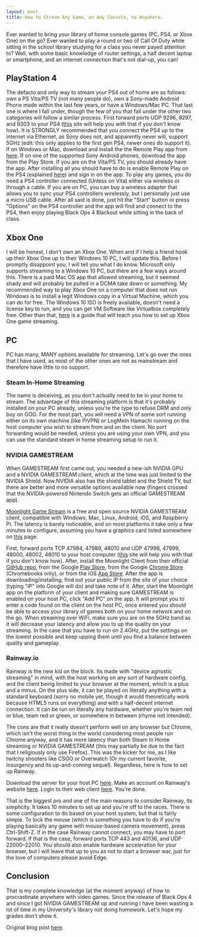 ```yaml
---
layout: post
title: How to Stream Any Game, on Any Console, to Anywhere.
---
```

Ever wanted to bring your library of home console games (PC, PS4, or Xbox One) on the go? Ever wanted to play a round or two of Call Of Duty while sitting in the school library studying for a class you never payed attention to? Well, with some basic knowledge of router settings, a half decent laptop or smartphone, and an internet connection that's not dial-up, you can!

## PlayStation 4

The defacto and only way to stream your PS4 out of home are as follows: own a PS Vita/PS TV (not many people do), own a Sony-made Android Phone made within the last few years, or have a Windows/Mac PC. That last one is where I fall under, though the few of you that fall under the other two categories will follow a similar process. First forward ports UDP 9296, 9297, and 9303 to your PS4 ([this](https://portforward.com/router.htm) site will help you with that if you don't know how). It is STRONGLY recommended that you connect the PS4 up to the internet via Ethernet, as Sony does not, and apparently never will, support 5GHz (edit: this only applies to the first gen PS4, newer ones do support it). If on Windows or Mac, download and install the the Remote Play app from [here](https://remoteplay.dl.playstation.net/remoteplay/lang/en/index.html). If on one of the supported Sony Android phones, download the app from the Play Store. If you are on the Vita/PS TV, you should already have the app. After installing all you should have to do is enable Remote Play on the PS4 (explained [here](https://manuals.playstation.net/document/en/ps4/settings/remote.html)) and sign in on the app. To play any games, you do need a PS4 controller connected (Unless on Vita) either via wireless or through a cable. If you are on PC, you can buy a wireless adapter that allows you to sync your PS4 controllers wirelessly, but I personally just use a micro USB cable. After all said is done, just hit the "Start" button or press "Options" on the PS4 controller and the app will find and connect to the PS4, then enjoy playing Black Ops 4 Blackout while sitting in the back of class.

## Xbox One

I will be honest, I don't own an Xbox One. When and if I help a friend hook up their Xbox One up to their Windows 10 PC, I will update this. Before I promptly disappoint you, I will tell you what I do know. Microsoft only supports streaming to a Windows 10 PC, but there are a few ways around this. There is a paid Mac OS app that allowed streaming, but it seemed shady and will probably be pulled in a DCMA take down or something. My recommended way to play Xbox One on a computer that does not run Windows is to install a legit Windows copy in a Virtual Machine, which you can do for free. The Windows 10 ISO is freely available, doesn't need a license key to run, and you can get VM Software like Virtualbox completely free. Other than that, [here](https://kinkeadtech.com/how-to-stream-xbox-one-to-windows-10-from-anywhere-with-internet/) is a guide that will teach you how to set up Xbox One game streaming.

## PC

PC has many, MANY options available for streaming. Let's go over the ones that I have used, as most of the other ones are not as mainstream and therefore have little to no support.

### Steam In-Home Streaming
 
The name is deceiving, as you don't actually need to be in your home to stream. The advantage of this streaming platform is that it's probably installed on your PC already, unless you're the type to refuse DRM and only buy on GOG. For the most part, you will need a VPN of some sort running either on its own machine (like PiVPN) or LogMeIn Hamachi running on the host computer you wish to stream from and on the client. No port forwarding would be needed, unless you are using your own VPN, and you can use the standard steam in home streaming setup to run it.

### NVIDIA GAMESTREAM

When GAMESTREAM first came out, you needed a new-ish NVIDIA GPU and a NVIDIA GAMESTREAM client, which at the time was just limited to the NVIDIA Shield. Now NVIDIA also has the shield tablet and the Shield TV, but there are better and more versatile options available now (fingers crossed that the NVIDIA-powered Nintendo Switch gets an official GAMESTREAM app). 

[Moonlight Game Stream](https://moonlight-stream.com/) is a free and open source NVIDIA GAMESTREAM client, compatible with Windows, Mac, Linux, Android, iOS, and Raspberry Pi.  The latency is barely noticeable, and on most platforms it take only a few minutes to configure, assuming you have a graphics card listed somewhere on [this](https://shield.nvidia.com/support/shield-portable/faq/2) page. 

First, forward ports TCP 47984, 47989, 48010 and UDP 47998, 47999, 48000, 48002, 48010 to your host computer ([this](https://portforward.com/router.htm) site will help you with that if you don't know how). After, install the Moonlight Client from their official [GitHub repo](https://github.com/moonlight-stream/moonlight-qt/releases), from the Google [Play Store](https://play.google.com/store/apps/details?id=com.limelight), from the Google [Chrome Store](https://chrome.google.com/webstore/detail/moonlight-game-streaming/gemamigbbenahjlfnmlfdjhdnkpbkfjj) (Chromebooks only), or from the iOS [App Store](https://itunes.apple.com/us/app/moonlight-game-streaming/id1000551566). After the app is downloading/installing, find out your public IP from the site of your choice (typing "IP" into Google will do) and take note of it. After, start the Moonlight app on the platform of your client and making sure GAMESTREAM is enabled on your host PC, click "Add PC" on the app. It will prompt you to enter a code found on the client on the host PC, once entered you should be able to access your library of games both on your home network and on the go. When streaming over WiFi, make sure you are on the 5GHz band as it will decrease your latency and allow you to up the quality on your streaming. In the case that you have to run on 2.4GHz, put the settings on the lowest possible and keep upping them until you find a balance between quality and gameplay.

### Rainway.io

Rainway is the new kid on the block. Its made with "device agnostic streaming" in mind, with the host working on any sort of hardware config, and the client being limited to your browser at the moment, which is a plus and a minus. On the plus side, it can be played on literally anything with a standard keyboard (sorry no mobile yet, though it would theoretically work because HTML5 runs on everything) and with a half-decent internet connection. It can be run on literally any hardware, whether you're team red or blue, team red or green, or somewhere in between (rhyme not intended).

The cons are that it really doesn't perform well on any browser but Chrome, which isn't the worst thing in the world considering most people run Chrome anyway, and it has more latency than both Steam In Home streaming or NVIDIA GAMESTREAM (this may partially be due to the fact that I religiously only use Firefox). This was the kicker for me, as I like twitchy shooters like CSGO or Overwatch (Or my current favorite, Insurgency and its up-and-coming sequel). Regardless, here is how to set up Rainway.

Download the server for your host PC [here](https://rainway.io/downloads/). Make an account on Rainway's website [here](https://rainway.io/register). Login to their web client [here](https://play.rainway.io/). You're done.

That is the biggest pro and one of the main reasons to consider Rainway, its simplicity. It takes 10 minutes to set up and you're off to the races. There is some configuration to do based on your host system, but that is fairly simple. To lock the mouse (which is something you have to do if you're playing basically any game with mouse-based camera movement), press Ctrl-Shift-Z. If in the case Rainway cannot connect, you may have to port forward. If that is the case, forward ports TCP 443 and 40136, and UDP 22000–22010. You should also enable hardware acceleration for your browser, but I will leave that up to you as not to start a browser war, just for the love of computers please avoid Edge.

## Conclusion
 
That is my complete knowledge (at the moment anyway) of how to procrastinate anywhere with video games. Since the release of Black Ops 4 and since I got NVIDIA GAMESTREAM up and running I have been wasting a lot of time in my University's library not doing homework. Let's hope my grades don't show it.

Original blog post [here](http://chand1012.blogspot.com/2018/10/how-to-stream-any-game-on-any-console.html).
